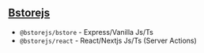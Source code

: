 ## [Bstorejs](https://github.com/cartersusi/bstore)

* `@bstorejs/bstore` - Express/Vanilla Js/Ts
* `@bstorejs/react` - React/Nextjs Js/Ts (Server Actions)
